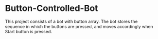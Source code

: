 # Button-Controlled-Bot
This project consists of a bot with button array. The bot stores the sequence in which the buttons are pressed, and moves accordingly when Start button is pressed.
